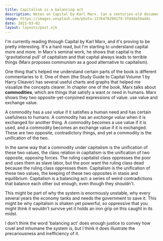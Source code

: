 ```yaml
---
title: Capitalism is a balancing act
description: Notes on Capital by Karl Marx. Can a centuries-old document teach us why capitalism is fragile?
image: https://images.unsplash.com/photo-1576470294179-3fd4da59addc
date: 2021-03-02
layout: layouts/post.njk
---
```


I'm currently reading through Capital by Karl Marx, and it's proving to be pretty interesting. It's a hard read, but I'm starting to understand capital more and more. In Marx's seminal work, he shows that capital is the 'gravitational pull' of capitalism and that capital always leads to terrible things (Marx proposes communism as a good alternative to capitalism).

One thing that's helped me understand certain parts of the book is different commentaries to it. One of them (the Study Guide to Capital Volume 1 by Harry Cleaver) has several useful charts and graphs that helped me visualize the concepts clearer. In chapter one of the book, Marx talks about **commodities**, which are things that satisfy a want or need in humans. Marx shows they two opposite-yet-conjoined expressions of value: use value and exchange value.

A commodity has a *use value* if it satisfies a human need and has certain usefulness to humans. A commodity has an *exchange value* when it is exchanged for another thing. A commodity becomes a use value if it is used, and a commodity becomes an exchange value if it is exchanged. These are two opposite, contradictory things, and yet a commodity is the unification of the two.

In the same way that a commodity under capitalism is the unification of these two values, the class relation in capitalism is the unification of two opposite, opposing forces. The ruling capitalist class oppresses the poor and uses them as slave labor, but the poor want the ruling class dead because the ruling class oppresses them. Capitalism is the unification of these two values, the keeping of these two opposites in stasis and equilibrium. Capitalism is a balancing act: a series of weird contradictions that balance each other out enough, even though they shouldn't.

This might be part of why the system is enormously unstable, why every several years the economy tanks and needs the government to save it. This might be why capitalism is shaken yet powerful, so oppressive that you might think it wouldn't survive yet it holds an iron grip on this caught in its midst.

I don't think the word 'balancing act' does enough justice to convey how cruel and inhumane the system is, but I think it does illustrate the precariousness and inefficiency of it.